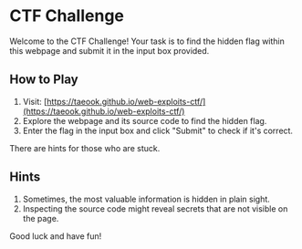 # CTF Challenge

Welcome to the CTF Challenge! Your task is to find the hidden flag within this webpage and submit it in the input box provided.

## How to Play

1. Visit: [https://taeook.github.io/web-exploits-ctf/](https://taeook.github.io/web-exploits-ctf/)
2. Explore the webpage and its source code to find the hidden flag.
3. Enter the flag in the input box and click "Submit" to check if it's correct.


There are hints for those who are stuck.



















## Hints

1. Sometimes, the most valuable information is hidden in plain sight.
2. Inspecting the source code might reveal secrets that are not visible on the page.

Good luck and have fun!
